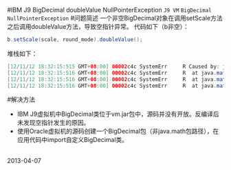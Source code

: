 #IBM J9 BigDecimal doubleValue NullPointerException
`J9 VM` `BigDecimal` `NullPointerException`
#问题简述
一个非空BigDecimal对象在调用setScale方法之后调用doubleValue方法，导致空指针异常。
代码如下（b非空）：
```java
b.setScale(scale, round_mode).doubleValue();
```
堆栈如下：
```java
[12/11/12 18:32:15:515 GMT+08:00] 00002c4c SystemErr     R Caused by: java.lang.NullPointerException
[12/11/12 18:32:15:516 GMT+08:00] 00002c4c SystemErr     R 	at java.math.BigDecimal.toString2(BigDecimal.java:7652)
[12/11/12 18:32:15:516 GMT+08:00] 00002c4c SystemErr     R 	at java.math.BigDecimal.toString(BigDecimal.java:7180)
[12/11/12 18:32:15:516 GMT+08:00] 00002c4c SystemErr     R 	at java.math.BigDecimal.doubleValue(BigDecimal.java:4830)
```

#解决方法
* IBM J9虚拟机中BigDecimal类位于vm.jar包中，源码并没有开放。反编译后未发现空指针发生的原因。
* 使用Oracle虚拟机的源码创建一个BigDecimal包（非java.math包路径），在应用代码中import自定义BigDecimal类。

<br>2013-04-07
